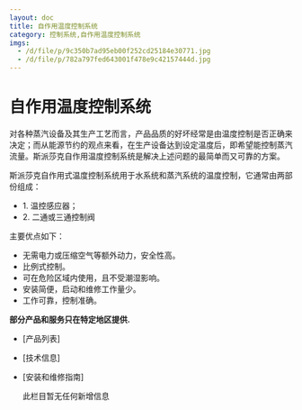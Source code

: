 ```yaml
---
layout: doc
title: 自作用温度控制系统
category: 控制系统,自作用温度控制系统
imgs:
  - /d/file/p/9c350b7ad95eb00f252cd25184e30771.jpg
  - /d/file/p/782a797fed643001f478e9c42157444d.jpg
---
```


# 自作用温度控制系统

对各种蒸汽设备及其生产工艺而言，产品品质的好坏经常是由温度控制是否正确来决定；而从能源节约的观点来看，在生产设备达到设定温度后，即希望能控制蒸汽流量。斯派莎克自作用温度控制系统是解决上述问题的最简单而又可靠的方案。

斯派莎克自作用式温度控制系统用于水系统和蒸汽系统的温度控制，它通常由两部份组成：

- 1\. 温控感应器；
- 2\. 二通或三通控制阀

主要优点如下：

- 无需电力或压缩空气等额外动力，安全性高。
- 比例式控制。
- 可在危险区域内使用，且不受潮湿影响。
- 安装简便，启动和维修工作量少。
- 工作可靠，控制准确。

**部分产品和服务只在特定地区提供.**

- [产品列表]
- [技术信息]
- [安装和维修指南]

  此栏目暂无任何新增信息
